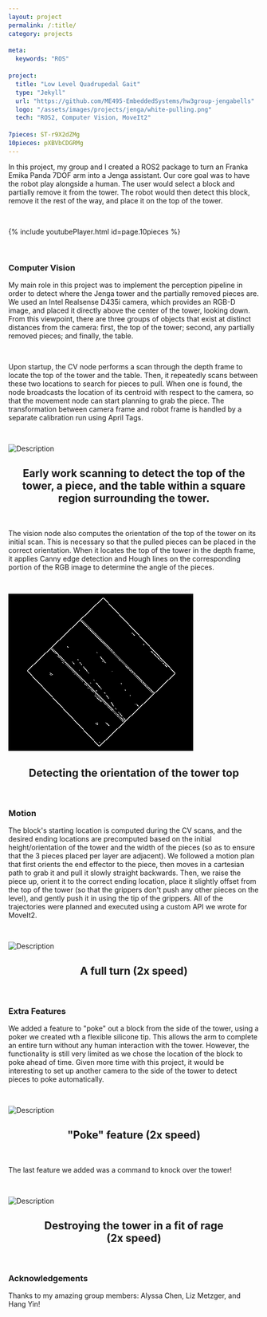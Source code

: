 ```yaml
---
layout: project
permalink: /:title/
category: projects

meta:
  keywords: "ROS"

project:
  title: "Low Level Quadrupedal Gait"
  type: "Jekyll"
  url: "https://github.com/ME495-EmbeddedSystems/hw3group-jengabells"
  logo: "/assets/images/projects/jenga/white-pulling.png"
  tech: "ROS2, Computer Vision, MoveIt2"

7pieces: ST-r9X2dZMg
10pieces: pXBVbCDGRMg
---
```




<p>In this project, my group and I created a ROS2 package to turn an Franka Emika Panda 7DOF arm into a Jenga assistant. Our core goal was to have the robot play alongside a human. The user would select a block and partially remove it from the tower. The robot would then detect this block, remove it the rest of the way, and place it on the top of the tower.</p> 

<br>

{% include youtubePlayer.html id=page.10pieces %}

<br>

### Computer Vision

My main role in this project was to implement the perception pipeline in order to detect where the Jenga tower and the partially removed pieces are. We used an Intel Realsense D435i camera, which provides an RGB-D image, and placed it directly above the center of the tower, looking down. From this viewpoint, there are three groups of objects that exist at distinct distances from the camera: first, the top of the tower; second, any partially removed pieces; and finally, the table. 

<br>

Upon startup, the CV node performs a scan through the depth frame to locate the top of the tower and the table. Then, it repeatedly scans between these two locations to search for pieces to pull. When one is found, the node broadcasts the location of its centroid with respect to the camera, so that the movement node can start planning to grab the piece. The transformation between camera frame and robot frame is handled by a separate calibration run using April Tags. 

<br>

![Description](/assets/images/projects/jenga/scanning_cropped.gif)
<center><h2>Early work scanning to detect the top of the tower, a piece, and the table within a square region surrounding the tower. </h2></center>


<!-- <br>

![Description](/assets/images/projects/jenga/contours2.png)
<center><h2>Detecting a piece using the depth frame information. The large blue box desginates the border, anything outside of that boundary is disregarded. The green outlines are contours of large area at this particular "slice" of the depth frame. I choose the largest contour as the piece. The red point is the centroid of this largest contour, and where the arm will grab. </h2></center> -->

<br>

The vision node also computes the orientation of the top of the tower on its initial scan. This is necessary so that the pulled pieces can be placed in the correct orientation. When it locates the top of the tower in the depth frame, it applies Canny edge detection and Hough lines on the corresponding portion of the RGB image to determine the angle of the pieces.

<br>

![Description](/assets/images/projects/jenga/edges.png)
<center><h2>Detecting the orientation of the tower top</h2></center>

<br>


### Motion

The block's starting location is computed during the CV scans, and the desired ending locations are precomputed based on the initial height/orientation of the tower and the width of the pieces (so as to ensure that the 3 pieces placed per layer are adjacent). We followed a motion plan that first orients the end effector to the piece, then moves in a cartesian path to grab it and pull it slowly straight backwards. Then, we raise the piece up, orient it to the correct ending location, place it slightly offset from the top of the tower (so that the grippers don't push any other pieces on the level), and gently push it in using the tip of the grippers. All of the trajectories were planned and executed using a custom API we wrote for MoveIt2.

<br>

![Description](/assets/images/projects/jenga/fullmotion_2x.gif)
<center><h2>A full turn (2x speed)</h2></center>


<br>

### Extra Features

We added a feature to "poke" out a block from the side of the tower, using a poker we created wth a flexible silicone tip. This allows the arm to complete an entire turn without any human interaction with the tower. However, the functionality is still very limited as we chose the location of the block to poke ahead of time. Given more time with this project, it would be interesting to set up another camera to the side of the tower to detect pieces to poke automatically.

<br>

![Description](/assets/images/projects/jenga/poke_2x.gif)
<center><h2>"Poke" feature (2x speed)</h2></center>

<br>

The last feature we added was a command to knock over the tower!

<br>


![Description](/assets/images/projects/jenga/destroy_2x.gif)
<center><h2>Destroying the tower in a fit of rage<br>(2x speed)</h2></center>

<br>

### Acknowledgements
Thanks to my amazing group members: Alyssa Chen, Liz Metzger, and Hang Yin!

<br><br>

<!-- {% include youtubePlayer.html id=page.10pieces %} -->

